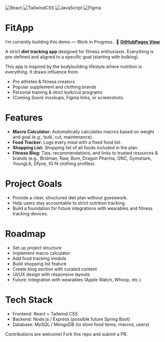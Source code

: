![React](https://img.shields.io/badge/React-20232A?style=for-the-badge&logo=react&logoColor=61DAFB)
![TailwindCSS](https://img.shields.io/badge/Tailwind_CSS-38B2AC?style=for-the-badge&logo=tailwind-css&logoColor=white)
![JavaScript](https://img.shields.io/badge/JavaScript-F7DF1E?style=for-the-badge&logo=javascript&logoColor=black)
![Figma](https://img.shields.io/badge/Figma-F24E1E?style=for-the-badge&logo=figma&logoColor=white)

# FitApp

I’m currently building this demo —  Work in Progress..   👀
**[GitHubPages View](https://erikaahide.github.io/FitApp/)**


A strict **diet tracking app** designed for fitness enthusiasts. Everything is pre-defined and aligned to a specific goal (starting with bulking).

This app is inspired by the bodybuilding lifestyle where nutrition is everything. It draws influence from:
- Pro athletes & fitness creators
- Popular supplement and clothing brands
- Personal training & strict bulk/cut programs
- (Coming Soon) mockups, Figma links, or screenshots.

# Features
- **Macro Calculator:** Automatically calculates macros based on weight and goal (e.g., bulk, cut, maintenance).
- **Food Tracker:** Logs every meal with a fixed food list.
- **Shopping List:** Shopping list of all foods included in the plan.
- **Fitness Blog:** Tips, recommendations, and links to trusted resources & brands (e.g., Bridman, Raw, Bum, Dragon Pharma, GNC, Gymshark, YoungLA, Dfyne, IG fit clothing profiles).

# Project Goals
- Provide a clear, structured diet plan without guesswork.
- Help users stay accountable to strict nutrition tracking.
- Build a foundation for future integrations with wearables and fitness tracking devices.

# Roadmap
 - Set up project structure
 - Implement macro calculator
 - Add food tracking module
 - Build shopping list feature
 - Create blog section with curated content
 - UI/UX design with responsive layouts
 - Future: Integration with wearables (Apple Watch, Whoop, etc.)

# Tech Stack
- Frontend: React + Tailwind CSS
- Backend: Node.js / Express (possible future Spring Boot)
- Database: MySQL / MongoDB (to store food items, macros, users)

Contributions are welcome! Fork this repo and submit a PR.
